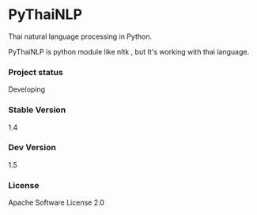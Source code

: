 # PyThaiNLP

Thai natural language processing in Python.

PyThaiNLP is python module like nltk , but It's working with thai language.

### Project status

Developing

### Stable Version

1.4

### Dev  Version

1.5

### License

Apache Software License 2.0
